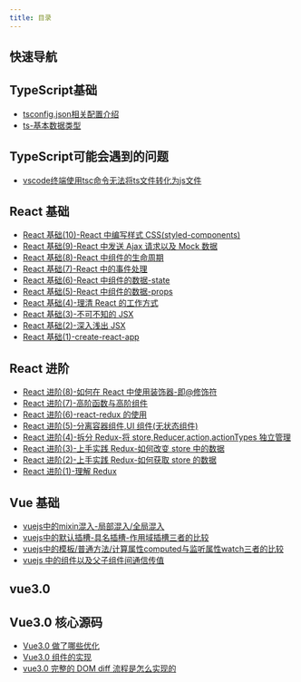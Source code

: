 ```yaml
---
title: 目录
---
```


## 快速导航

<TOC />

## TypeScript基础

- [tsconfig.json相关配置介绍](./tscconfig)
- [ts-基本数据类型](./ts-data-type)

## TypeScript可能会遇到的问题

- [vscode终端使用tsc命令无法将ts文件转化为js文件](./tsc-programe-1)


## React 基础

- [React 基础(10)-React 中编写样式 CSS(styled-components)](./base-authoring-styled-components)
- [React 基础(9)-React 中发送 Ajax 请求以及 Mock 数据](./base-send-ajax-mock)
- [React 基础(8)-React 中组件的生命周期](./base-react-component-lifecycle)
- [React 基础(7)-React 中的事件处理](./base-react-event-handle)
- [React 基础(6)-React 中组件的数据-state](./base-react-components-state)
- [React 基础(5)-React 中组件的数据-props](./base-react-components-props)
- [React 基础(4)-理清 React 的工作方式](./base-clarify-react-works)
- [React 基础(3)-不可不知的 JSX](./base-the-indispensable-jsx)
- [React 基础(2)-深入浅出 JSX](./base-jsx-in-depth)
- [React 基础(1)-create-react-app](./base-create-react-app)

## React 进阶

- [React 进阶(8)-如何在 React 中使用装饰器-即@修饰符](./advance-react-use-decorator)
- [React 进阶(7)-高阶函数与高阶组件](./advance-highfun-and-component)
- [React 进阶(6)-react-redux 的使用](./base-react-components-props)
- [React 进阶(5)-分离容器组件,UI 组件(无状态组件)](./advance-container-components)
- [React 进阶(4)-拆分 Redux-将 store,Reducer,action,actionTypes 独立管理](./advance-split-redux)
- [React 进阶(3)-上手实践 Redux-如何改变 store 中的数据](./advance-changestore-data)
- [React 进阶(2)-上手实践 Redux-如何获取 store 的数据](./advance-getstore-data)
- [React 进阶(1)-理解 Redux](./advance-understand-redux)

## Vue 基础

- [vuejs中的mixin混入-局部混入/全局混入](./vue-mixins)
- [vuejs中的默认插槽-具名插槽-作用域插槽三者的比较](./vue-slot)
- [vuejs中的模板/普通方法/计算属性computed与监听属性watch三者的比较](./vue-computed-watch)
- [vuejs 中的组件以及父子组件间通信传值](./vue-component-pass-value)

## vue3.0

<!-- - [vue3.0 基础](./base-vue3.0-1) -->

## Vue3.0 核心源码

- [Vue3.0 做了哪些优化](./advance-vue3.0-do-some-youhua)
- [Vue3.0 组件的实现](./advance-vue3.0-implem-component)
- [vue3.0 完整的 DOM diff 流程是怎么实现的](./advance-vue3.0-Whole-dom-diff-process-1)

<footer-FooterLink :isShareLink="true" :isDaShang="true" />
<footer-FeedBack />
